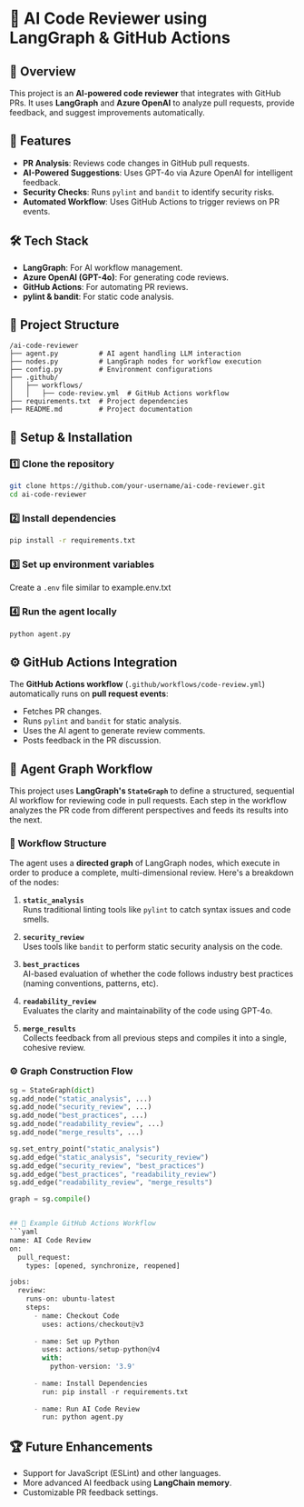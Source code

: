 # 🚀 AI Code Reviewer using LangGraph & GitHub Actions

## 📌 Overview
This project is an **AI-powered code reviewer** that integrates with GitHub PRs. It uses **LangGraph** and **Azure OpenAI** to analyze pull requests, provide feedback, and suggest improvements automatically.

## 🎯 Features
- **PR Analysis**: Reviews code changes in GitHub pull requests.
- **AI-Powered Suggestions**: Uses GPT-4o via Azure OpenAI for intelligent feedback.
- **Security Checks**: Runs `pylint` and `bandit` to identify security risks.
- **Automated Workflow**: Uses GitHub Actions to trigger reviews on PR events.

## 🛠️ Tech Stack
- **LangGraph**: For AI workflow management.
- **Azure OpenAI (GPT-4o)**: For generating code reviews.
- **GitHub Actions**: For automating PR reviews.
- **pylint & bandit**: For static code analysis.

## 📂 Project Structure
```
/ai-code-reviewer
├── agent.py          # AI agent handling LLM interaction
├── nodes.py          # LangGraph nodes for workflow execution
├── config.py         # Environment configurations
├── .github/
│   ├── workflows/
│   │   ├── code-review.yml  # GitHub Actions workflow
├── requirements.txt  # Project dependencies
├── README.md         # Project documentation
```

## 🚀 Setup & Installation
### 1️⃣ Clone the repository
```sh
git clone https://github.com/your-username/ai-code-reviewer.git
cd ai-code-reviewer
```

### 2️⃣ Install dependencies
```sh
pip install -r requirements.txt
```

### 3️⃣ Set up environment variables
Create a `.env` file similar to example.env.txt

### 4️⃣ Run the agent locally
```sh
python agent.py
```

## ⚙️ GitHub Actions Integration
The **GitHub Actions workflow** (`.github/workflows/code-review.yml`) automatically runs on **pull request events**:
- Fetches PR changes.
- Runs `pylint` and `bandit` for static analysis.
- Uses the AI agent to generate review comments.
- Posts feedback in the PR discussion.

## 🧠 Agent Graph Workflow

This project uses **LangGraph's `StateGraph`** to define a structured, sequential AI workflow for reviewing code in pull requests. Each step in the workflow analyzes the PR code from different perspectives and feeds its results into the next.

### 🔗 Workflow Structure

The agent uses a **directed graph** of LangGraph nodes, which execute in order to produce a complete, multi-dimensional review. Here's a breakdown of the nodes:

1. **`static_analysis`**  
   Runs traditional linting tools like `pylint` to catch syntax issues and code smells.

2. **`security_review`**  
   Uses tools like `bandit` to perform static security analysis on the code.

3. **`best_practices`**  
   AI-based evaluation of whether the code follows industry best practices (naming conventions, patterns, etc).

4. **`readability_review`**  
   Evaluates the clarity and maintainability of the code using GPT-4o.

5. **`merge_results`**  
   Collects feedback from all previous steps and compiles it into a single, cohesive review.

### ⚙️ Graph Construction Flow

```python
sg = StateGraph(dict)
sg.add_node("static_analysis", ...)
sg.add_node("security_review", ...)
sg.add_node("best_practices", ...)
sg.add_node("readability_review", ...)
sg.add_node("merge_results", ...)

sg.set_entry_point("static_analysis")
sg.add_edge("static_analysis", "security_review")
sg.add_edge("security_review", "best_practices")
sg.add_edge("best_practices", "readability_review")
sg.add_edge("readability_review", "merge_results")

graph = sg.compile()


## 📜 Example GitHub Actions Workflow
```yaml
name: AI Code Review
on:
  pull_request:
    types: [opened, synchronize, reopened]

jobs:
  review:
    runs-on: ubuntu-latest
    steps:
      - name: Checkout Code
        uses: actions/checkout@v3
      
      - name: Set up Python
        uses: actions/setup-python@v4
        with:
          python-version: '3.9'
      
      - name: Install Dependencies
        run: pip install -r requirements.txt
      
      - name: Run AI Code Review
        run: python agent.py
```

## 🏆 Future Enhancements
- Support for JavaScript (ESLint) and other languages.
- More advanced AI feedback using **LangChain memory**.
- Customizable PR feedback settings.

